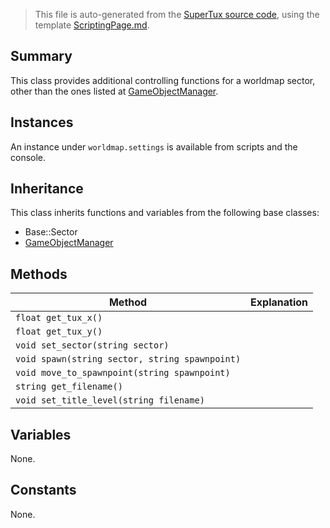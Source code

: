 > This file is auto-generated from the [SuperTux source code](https://github.com/SuperTux/supertux/tree/master/src), using the template [ScriptingPage.md](https://github.com/SuperTux/wiki/tree/master/templates/ScriptingPage.md).

Summary
-------

This class provides additional controlling functions for a worldmap sector, other than the ones listed at [GameObjectManager](https://github.com/SuperTux/supertux/wiki/ScriptingGameObjectManager).

Instances
--------

An instance under `worldmap.settings` is available from scripts and the console. 

Inheritance
--------

This class inherits functions and variables from the following base classes:
* Base::Sector
* [GameObjectManager](https://github.com/SuperTux/supertux/wiki/ScriptingGameObjectManager)


Methods
-------

Method | Explanation
-------|-------
`float get_tux_x()` | 
`float get_tux_y()` | 
`void set_sector(string sector)` | 
`void spawn(string sector, string spawnpoint)` | 
`void move_to_spawnpoint(string spawnpoint)` | 
`string get_filename()` | 
`void set_title_level(string filename)` | 


Variables
---------

None.

Constants
---------

None.
